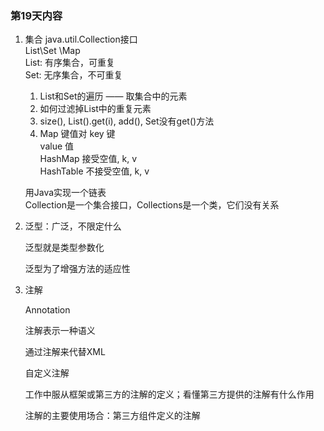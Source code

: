 ### 第19天内容

1. 集合
    java.util.Collection接口  
    List\Set    \Map  
    List: 有序集合，可重复  
    Set: 无序集合，不可重复  
    1) List和Set的遍历 —— 取集合中的元素
    2) 如何过滤掉List中的重复元素
    3) size(), List().get(i), add(), Set没有get()方法
    4) Map  键值对
        key 键  
        value 值  
        HashMap 接受空值, k, v   
        HashTable 不接受空值, k, v  
    
    用Java实现一个链表  
    Collection是一个集合接口，Collections是一个类，它们没有关系
    
2. 泛型：广泛，不限定什么

    泛型就是类型参数化
    
    泛型为了增强方法的适应性

3. 注解

    Annotation
    
    注解表示一种语义
    
    通过注解来代替XML
    
    自定义注解
    
    工作中服从框架或第三方的注解的定义；看懂第三方提供的注解有什么作用
    
    注解的主要使用场合：第三方组件定义的注解

